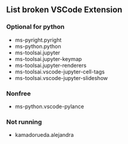 ## List broken VSCode Extension

### Optional for python

* ms-pyright.pyright
* ms-python.python
* ms-toolsai.jupyter
* ms-toolsai.jupyter-keymap
* ms-toolsai.jupyter-renderers
* ms-toolsai.vscode-jupyter-cell-tags
* ms-toolsai.vscode-jupyter-slideshow

### Nonfree

* ms-python.vscode-pylance

### Not running

* kamadorueda.alejandra
